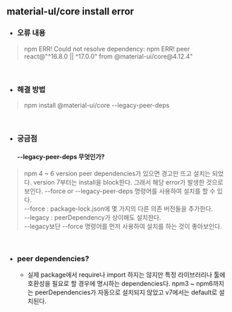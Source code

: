 
## material-ul/core install error

- ### 오류 내용
<blockquote> npm ERR! Could not resolve dependency:
  npm ERR! peer react@"^16.8.0 || ^17.0.0" from @material-ui/core@4.12.4" </blockquote>
  
  <br>
  
- ### 해결 방법
 <blockquote> npm install @material-ui/core --legacy-peer-deps  </blockquote>

<br>

- ### 궁금점
    #### --legacy-peer-deps 무엇인가? 
 <blockquote>  npm 4 ~ 6 version peer dependencies가 있으면 경고만 뜨고 설치는 되었다.
    version 7부터는 install을 block한다. 그래서 해당 error가 발생한 것으로 보인다.
    --force or --legacy-peer-deps 명령어를 사용하여 설치를 할 수 있다.  <br>
    --force : package-lock.json에 몇 가지의 다른 의존 버전들을 추가한다. <br>
    --legacy : peerDependency가 상이해도 설치한다.<br>
    --legacy보단 --force 명령어를 먼저 사용하여 설치를 하는 것이 좋아보인다.
</blockquote>

<br>

 - ###  peer dependencies?

    - 실제 package에서 require나 import 하지는 않지만 특정 라이브러리나 툴에 호환성을 필요로 할 경우에 
    명시하는 dependencies다. npm3 ~ npm6까지는 peerDependencies가 자동으로 설치되지 않았고
    v7에서는 default로 설치된다.




